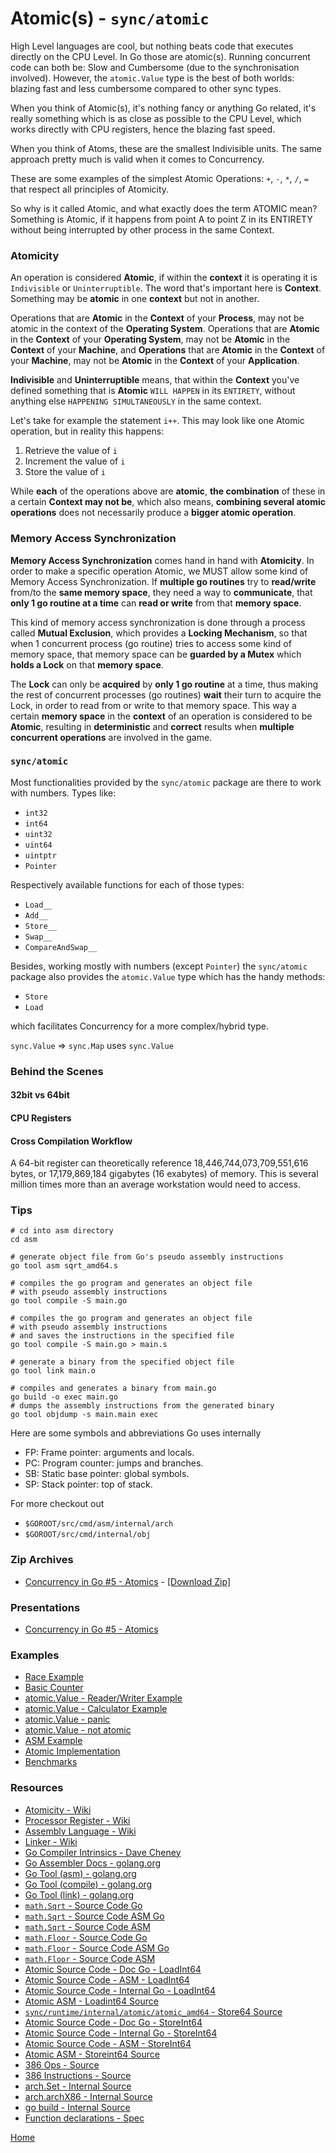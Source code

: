 # Atomic(s) - `sync/atomic`

High Level languages are cool, but nothing beats code that executes directly on the CPU Level.
In Go those are atomic(s). Running concurrent code can both be: Slow and Cumbersome
(due to the synchronisation involved). However, the `atomic.Value` type is the best
of both worlds: blazing fast and less cumbersome compared to other sync types.

When you think of Atomic(s), it's nothing fancy or anything Go related,
it's really something which is as close as possible to the CPU Level,
which works directly with CPU registers, hence the blazing fast speed.

When you think of Atoms, these are the smallest Indivisible units. The same approach
pretty much is valid when it comes to Concurrency.

These are some examples of the simplest Atomic Operations: `+`, `-`, `*`, `/`, `=`
that respect all principles of Atomicity. 

So why is it called Atomic, and what exactly does the term ATOMIC mean?
Something is Atomic, if it happens from point A to point Z in its ENTIRETY
without being interrupted by other process in the same Context.

### Atomicity

An operation is considered **Atomic**, if within the **context** it is operating it is `Indivisible` or `Uninterruptible`.
The word that's important here is **Context**. Something may be **atomic** in one **context** but not in another.

Operations that are **Atomic** in the **Context** of your **Process**, may not be atomic in the context of the **Operating System**.
Operations that are **Atomic** in the **Context** of your **Operating System**, may not be **Atomic** in the **Context** of your **Machine**,
and **Operations** that are **Atomic** in the **Context** of your **Machine**, may not be **Atomic** in the **Context** of your **Application**.

**Indivisible** and **Uninterruptible** means, that within the **Context** you've defined something that is **Atomic**
`WILL HAPPEN` in its `ENTIRETY`, without anything else `HAPPENING SIMULTANEOUSLY` in the same context.

Let's take for example the statement `i++`. This may look like one Atomic operation, but in reality this happens:

1. Retrieve the value of `i`
2. Increment the value of `i`
3. Store the value of `i`

While **each** of the operations above are **atomic**, **the combination** of these in a certain **Context may not be**,
which also means, **combining several atomic operations** does not necessarily produce a **bigger atomic operation**.

### Memory Access Synchronization

**Memory Access Synchronization** comes hand in hand with **Atomicity**. In order to make a specific operation Atomic,
we MUST allow some kind of Memory Access Synchronization. If **multiple go routines** try to **read/write** from/to the **same
memory space**, they need a way to **communicate**, that **only 1 go routine at a time** can **read or write** from that **memory space**.

This kind of memory access synchronization is done through a process called **Mutual Exclusion**, which provides a **Locking
Mechanism**, so that when 1 concurrent process (go routine) tries to access some kind of memory space, that memory space
can be **guarded by a Mutex** which **holds a Lock** on that **memory space**.

The **Lock** can only be **acquired** by **only 1 go routine** at a time, thus making the rest of concurrent processes (go routines)
**wait** their turn to acquire the Lock, in order to read from or write to that memory space. This way a certain **memory
space** in the **context** of an operation is considered to be **Atomic**, resulting in **deterministic** and **correct** results when
**multiple concurrent operations** are involved in the game.

### `sync/atomic`

Most functionalities provided by the `sync/atomic` package are there to work with numbers.
Types like:

- `int32`
- `int64`
- `uint32`
- `uint64`
- `uintptr`
- `Pointer`

Respectively available functions for each of those types:

- `Load__`
- `Add__`
- `Store__`
- `Swap__`
- `CompareAndSwap__`


Besides, working mostly with numbers (except `Pointer`) the `sync/atomic` package
also provides the `atomic.Value` type which has the handy methods:

- `Store`
- `Load`

which facilitates Concurrency for a more complex/hybrid type.

`sync.Value` => `sync.Map` uses `sync.Value`

### Behind the Scenes

#### 32bit vs 64bit

#### CPU Registers

#### Cross Compilation Workflow

A 64-bit register can theoretically reference 18,446,744,073,709,551,616 bytes,
or 17,179,869,184 gigabytes (16 exabytes) of memory.
This is several million times more than an average workstation would need to access.

### Tips

```shell script
# cd into asm directory
cd asm

# generate object file from Go's pseudo assembly instructions
go tool asm sqrt_amd64.s

# compiles the go program and generates an object file
# with pseudo assembly instructions
go tool compile -S main.go

# compiles the go program and generates an object file
# with pseudo assembly instructions
# and saves the instructions in the specified file
go tool compile -S main.go > main.s

# generate a binary from the specified object file
go tool link main.o

# compiles and generates a binary from main.go
go build -o exec main.go
# dumps the assembly instructions from the generated binary
go tool objdump -s main.main exec
```

Here are some symbols and abbreviations Go uses internally

- FP: Frame pointer: arguments and locals.
- PC: Program counter: jumps and branches.
- SB: Static base pointer: global symbols.
- SP: Stack pointer: top of stack.

For more checkout out

- `$GOROOT/src/cmd/asm/internal/arch`
- `$GOROOT/src/cmd/internal/obj`

### Zip Archives

- [Concurrency in Go #5 - Atomics](https://youtu.be/srb6fbioEY4) - [[Download Zip]](https://github.com/golang-basics/concurrency/raw/master/archives/concurrency-5.tar.gz)

### Presentations

- [Concurrency in Go #5 - Atomics](https://github.com/golang-basics/concurrency/raw/master/presentations/5_atomics)

### Examples

- [Race Example](https://github.com/golang-basics/concurrency/blob/master/atomics/race/main.go)
- [Basic Counter](https://github.com/golang-basics/concurrency/blob/master/atomics/basic-counter/main.go)
- [atomic.Value - Reader/Writer Example](https://github.com/golang-basics/concurrency/blob/master/atomics/value/reader-writer/main.go)
- [atomic.Value - Calculator Example](https://github.com/golang-basics/concurrency/blob/master/atomics/value/calculator/main.go)
- [atomic.Value - panic](https://github.com/golang-basics/concurrency/blob/master/atomics/value/panic/main.go)
- [atomic.Value - not atomic](https://github.com/golang-basics/concurrency/blob/master/atomics/value/not-atomic/main.go)
- [ASM Example](https://github.com/golang-basics/concurrency/blob/master/atomics/asm/main.go)
- [Atomic Implementation](https://github.com/golang-basics/concurrency/blob/master/atomics/atomic-implementation/main.go)
- [Benchmarks](https://github.com/golang-basics/concurrency/blob/master/atomics/benchmarks/number_vs_value_test.go)

### Resources

- [Atomicity - Wiki](https://en.wikipedia.org/wiki/Linearizability#Atomic)
- [Processor Register - Wiki](https://en.wikipedia.org/wiki/Processor_register)
- [Assembly Language - Wiki](https://en.wikipedia.org/wiki/Assembly_language)
- [Linker - Wiki](https://en.wikipedia.org/wiki/Linker_(computing))
- [Go Compiler Intrinsics - Dave Cheney](https://dave.cheney.net/2019/08/20/go-compiler-intrinsics)
- [Go Assembler Docs - golang.org](https://golang.org/doc/asm)
- [Go Tool (asm) - golang.org](https://golang.org/cmd/asm/)
- [Go Tool (compile) - golang.org](https://golang.org/cmd/compile/)
- [Go Tool (link) - golang.org](https://golang.org/cmd/link/)
- [`math.Sqrt` - Source Code Go](https://github.com/golang/go/blob/master/src/math/sqrt.go#L92)
- [`math.Sqrt` - Source Code ASM Go](https://github.com/golang/go/blob/master/src/math/sqrt_asm.go#L12)
- [`math.Sqrt` - Source Code ASM](https://github.com/golang/go/blob/master/src/math/sqrt_amd64.s#L8)
- [`math.Floor` - Source Code Go](https://github.com/golang/go/blob/master/src/math/floor.go#L13)
- [`math.Floor` - Source Code ASM Go](https://github.com/golang/go/blob/master/src/math/floor_asm.go#L12)
- [`math.Floor` - Source Code ASM](https://github.com/golang/go/blob/master/src/math/floor_amd64.s#L10)
- [Atomic Source Code - Doc Go - LoadInt64](https://github.com/golang/go/blob/master/src/sync/atomic/doc.go#L114)
- [Atomic Source Code - ASM - LoadInt64](https://github.com/golang/go/blob/master/src/sync/atomic/asm.s#L61)
- [Atomic Source Code - Internal Go - LoadInt64](https://github.com/golang/go/blob/master/src/runtime/internal/atomic/atomic_amd64.go#L28)
- [Atomic ASM - Loadint64 Source](https://github.com/golang/go/blob/master/src/runtime/internal/atomic/atomic_amd64.s#L19)
- [`sync/runtime/internal/atomic/atomic_amd64` - Store64 Source](https://github.com/golang/go/blob/master/src/runtime/internal/atomic/atomic_amd64.s#L171)
- [Atomic Source Code - Doc Go - StoreInt64](https://github.com/golang/go/blob/master/src/sync/atomic/doc.go#L132)
- [Atomic Source Code - Internal Go - StoreInt64](https://github.com/golang/go/blob/master/src/runtime/internal/atomic/atomic_amd64.go#L101)
- [Atomic Source Code - ASM - StoreInt64](https://github.com/golang/go/blob/master/src/runtime/internal/atomic/atomic_amd64.s#L171)
- [Atomic ASM - Storeint64 Source](https://github.com/golang/go/blob/master/src/runtime/internal/atomic/atomic_amd64.s#L180)
- [386 Ops - Source](https://github.com/golang/go/blob/master/src/cmd/compile/internal/ssa/gen/386Ops.go#L30)
- [386 Instructions - Source](https://github.com/golang/go/blob/release-branch.go1.5/src/cmd/internal/obj/x86/anames.go#L8)
- [arch.Set - Internal Source](https://github.com/golang/go/blob/master/src/cmd/asm/internal/arch/arch.go#L53)
- [arch.archX86 - Internal Source](https://github.com/golang/go/blob/master/src/cmd/asm/internal/arch/arch.go#L102)
- [go build - Internal Source](https://github.com/golang/go/blob/master/src/cmd/go/internal/work/build.go#L366)
- [Function declarations - Spec](https://golang.org/ref/spec#Function_declarations)

[Home](https://github.com/golang-basics/concurrency)
